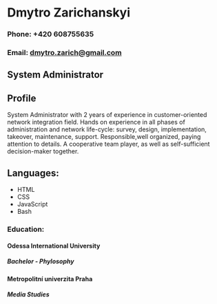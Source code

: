# Dmytro Zarichanskyi
### Phone: +420 608755635
### Email: dmytro.zarich@gmail.com
## **System Administrator**
## Profile
System Administrator with 2 years of experience in customer-oriented network integration field.
Hands on experience in all phases of administration and network life-cycle: survey, design, implementation, takeover, maintenance, support. Responsible,well organized, paying attention to details. 
A cooperative team player, as well as self-sufficient decision-maker together.
## Languages: 
* HTML
* CSS
* JavaScript
* Bash
### Education:
#### Odessa International University
##### Bachelor - Phylosophy
#### Metropolitní univerzita Praha
##### Media Studies
